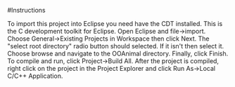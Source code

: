 #Instructions

To import this project into Eclipse you need have the CDT installed. This is the C development toolkit for Eclipse. Open Eclipse and file->import. Choose General->Existing Projects in Workspace then click Next. The "select root directory" radio button should selected. If it isn't then select it. Choose browse and navigate to the OOAnimal directory. Finally, click Finish. To compile and run, click Project->Build All. After the project is compiled, right click on the project in the Project Explorer and click Run As->Local C/C++ Application.